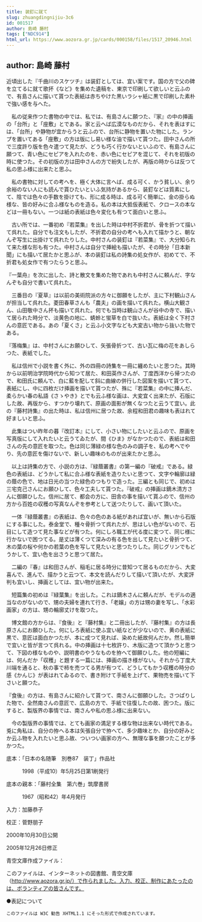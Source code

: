 ```yaml
---
title: 装釘に就て
slug: zhuangdingnijiu-3c6
id: 001517
author: 島崎 藤村
tags: ["NDC914"]
html_url: https://www.aozora.gr.jp/cards/000158/files/1517_20946.html
---
```


## author: 島崎 藤村

近頃出した『千曲川のスケツチ』は装釘としては、宜い案です。国の方で父の碑を立てるに就て歌抔《など》を集めた遺稿を、東京で印刷して欲しいと云ふので、有島さんに描いて貰つた表紙は赤ちやけた黒いラシャ紙に黒で印刷した素朴で強い感を与へた。

　私の従来作つた書物の中では、私では、有島さんに願つた、『家』の中の挿画の「台所」と「座敷」とである。家と云へば広漠なものだから、それを表はすには、「台所」や静物が宜からうと云ふので、台所に静物を置いた物にした。ランプを置いてある「座敷」の方は版にし易い様な油で描いて貰つた。田中さんの所で三度許り版を色々遣つて見たが、どうも巧く行かないといふので、有島さんに願つて、青い色にセピアを入れたのを、赤い色にセピアを混じて、それを初版の時に使つた。その初版の方は田中さんの方で紛失したが、再版の時からは反つて私の思ふ様に出来たと思ふ。

　私の書物に対しての考へを、極く大体に言へば、成る可く、かう貧しい、余り余裕のない人にも読んで貰ひたいといふ気持があるから、装釘などは質素にして、陰では色々の手数を掛けても、形に成る時は、成る可く簡単に、金の掛らぬ様な、皆の好みに合ふ様なものを造る。私の本は大抵仮表紙で、クロースの本などは一冊もない。一つは紙の表紙は色々変化も有つて面白いと思ふ。

　古い所では、一番初め『若菜集』を出した時は中村不折君が、骨を折つて描いて呉れた。自分でも注文もしたが、不折君の自分の考へも入れて描かうと、朝なんぞ写生に出掛けて呉れたりした。中村さんの装釘は『若菜集』で、大分知られて来た様な形も有つた。中村さんは自分で挿絵も描いたが、その時分「日本新聞」にも描いて居たかと思ふが、本の装釘は私の詩集の処女作が、初めてで、不折君も処女作で有つたらうと思ふ。

『一葉舟』を次に出した、詩と散文を集めた物であれも中村さんに頼んだ、字なんぞも自分で書いて呉れた。

　三番目の『夏草』は以前の美術院派の方々に御願をしたが、主に下村観山さんが担当して呉れた。菱田春草さんも「農夫」の画を描いて呉れた。横山大観さん、山田敬中さん抔も描いて呉れた。何でも当時は観山さんが谷中の寺で、描いて居られた時分で、淡黄色の地に、蜻蛉と蛍草を白で抜いた。表紙は全く下村さんの意匠である。あの「夏くさ」と云ふ小文字なども大変古い物から抜いた物である。

『落梅集』は、中村さんにお願ひして、矢張骨折つて、古い瓦に梅の花をあしらつた、表紙でした。

　私は信州で小説を書く外に、外の四冊の詩集を一冊に纏めたいと思つた。其時から以前明治学院時代から知つて居た、和田英作さんが、丁度西洋から帰つたので、和田氏に頼んで、白に藍を配して斜に曲線の併行した図案を描いて貰つて、表紙にし、中に四枚だけ挿画を描いて貰つたが、殊に『若菜集』の中に挿んだ、柔らかい春の私語《さゝやき》とでも云ふ様な画は、大変宜く出来たが、石版にした故、再版から、すつかり壊れて、原画の面影が無くなつたと云うて宜い。此の『藤村詩集』の出た時は、私は信州に居つた故、余程和田君の趣味も表はれて好ましいと思ふ。

　此集はつい昨年の暮『改訂本』にして、小さい物にしたいと云ふので、原画を写真版にして入れたいと云うてゐたが、間《ひま》がなかつたので、表紙は和田さんの先の意匠を取つた。色は同じ薄緑の様な色のみの調子を、私の考へでやり、先の意匠を傷けないで、新しい趣味のものが出来たかと思ふ。

　以上は詩集の方で、小説の方は、『緑蔭叢書』の第一編の『破戒』である。緑色の表紙は、どうかして私に合ふ様な表紙を造りたいと思つて、文字や輪廓は緑の蔭の色で、地は日光の当つた緑色のつもりで造った。三編とも同じで、初めは三宅克己さんにお願ひして、色々工夫して貰つた。『破戒』の挿画は鏑木清方さんに御願ひした。信州に居て、都会の方に、田舎の事を描いて貰ふので、信州の方から百姓の収穫の写真なんぞを参考として送つたりして、画いて頂いた。

　一体『緑蔭叢書』の表紙は、色々の色のある紙があれば宜いが、無いから石版にする事にした。泰金堂で、種々骨折つて呉れたが、思はしい色がないので、石目にして造つて見た事などが有つた。何にしろ職工が代る度に変つて、同じ様に行かないで困つてる。是丈は薄くつて深みの有る色を出して見たいと骨折つて、木の葉の桜や何かの若葉の色を写して見たいと思つたりした。同じグリンでもどうかして、宜い色を出さうと思つて居た。

　二編の『春』は和田さんが、稲毛に居る時分に昔知つて居るものだから、大変喜んで、進んで、描かうと云つて、本文を読んだりして描いて頂いたが、大変評判も宜いし、挿画としては、宜い物が出来た。

　短篇集の初めは『緑葉集』を出した。これは鏑木さんに頼んだが、モデルの適当なのがないので、甥の夫婦を連れて行き、「老嬢」の方は甥の妻を写し、「水彩画家」の方は、甥の輪廓丈けを取つた。

　博文館の方からは、『食後』と『藤村集』と二冊出したが、『藤村集』の方は長原さんにお願ひした。何にしろ表紙に使ふ宜い紙などが少ないので、黄の表紙に黒で、意匠は面白かつたが、本に成つて見れば、染めた紙故何んだか。然し簡単で宜いと皆が言つて呉れる。中の挿画は十七枚許り、木版に造つて頂かうと思つて、下図の様なものや、説明書のやうなものを拵へて御願ひした。他の短編には、何んだか「収穫」と題する一篇には、挿画の描き様がない。それから丁度大川端を通ると、秋の事で柿を売つてる男が有つて、どうしてもかう収穫の時分の感《かんじ》が表はれてゐるので、書き附けて手紙を上げて、果物売を描いて下さいと願つた。

『食後』の方は、有島さんに紹介して貰つて、南さんに御願ひした。さつぱりした物で、全然南さんの意匠で、広島の方で、手紙で往復したの故、困つた。版にすると、製版界の事情では、南さんや私の思ふ様に出来ない。

　今の製版界の事情では、とても画家の満足する様な物は出来ない時代である。兎に角私は、自分の拵へる本は矢張自分で拵へて、多少趣味とか、自分の好みとか云ふ物を入れたいと思ふ故、ついつい画家の方へ、無理な事を願つたことが多かつた。













底本：「日本の名随筆　別巻87　装丁」作品社


　　　1998（平成10）年5月25日第1刷発行

底本の親本：「藤村全集　第六巻」筑摩書房

　　　1967（昭和42）年4月発行

入力：加藤恭子

校正：菅野朋子

2000年10月30日公開

2005年12月26日修正

青空文庫作成ファイル：

このファイルは、インターネットの図書館、青空文庫（http://www.aozora.gr.jp/）で作られました。入力、校正、制作にあたったのは、ボランティアの皆さんです。









●表記について


	このファイルは W3C 勧告 XHTML1.1 にそった形式で作成されています。